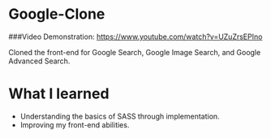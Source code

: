 # Google-Clone

###Video Demonstration: <https://www.youtube.com/watch?v=UZuZrsEPIno>

Cloned the front-end for Google Search, Google Image Search, and Google Advanced Search.

# What I learned
* Understanding the basics of SASS through implementation.
* Improving my front-end abilities.
